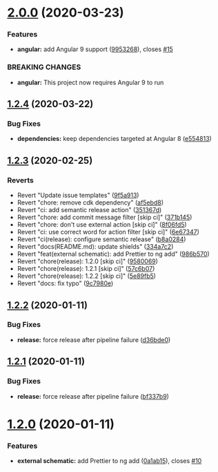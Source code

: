 # [2.0.0](https://github.com/angular-seattle/community-schematics/compare/v1.2.4...v2.0.0) (2020-03-23)


### Features

* **angular:** add Angular 9 support ([9953268](https://github.com/angular-seattle/community-schematics/commit/9953268edba17a2720403d8b7059cff5af41f02e)), closes [#15](https://github.com/angular-seattle/community-schematics/issues/15)


### BREAKING CHANGES

* **angular:** This project now requires Angular 9 to run

## [1.2.4](https://github.com/angular-seattle/community-schematics/compare/v1.2.3...v1.2.4) (2020-03-22)


### Bug Fixes

* **dependencies:** keep dependencies targeted at Angular 8 ([e554813](https://github.com/angular-seattle/community-schematics/commit/e554813ae9ba1e62296f9a47dbba47c999344d36))

## [1.2.3](https://github.com/angular-seattle/community-schematics/compare/v1.2.2...v1.2.3) (2020-02-25)


### Reverts

* Revert "Update issue templates" ([9f5a913](https://github.com/angular-seattle/community-schematics/commit/9f5a9133278944cfd09e9438d7df3b2784a1a281))
* Revert "chore: remove cdk dependency" ([af5ebd8](https://github.com/angular-seattle/community-schematics/commit/af5ebd807b4d722bce755ad1e687da5e4e82a666))
* Revert "ci: add semantic release action" ([351367d](https://github.com/angular-seattle/community-schematics/commit/351367d5f1968ba619f82c1d7a945da67d20f1a1))
* Revert "chore: add commit message filter [skip ci]" ([371b145](https://github.com/angular-seattle/community-schematics/commit/371b1450ab622577a2af104e947ba698449850f6))
* Revert "chore: don't use external action [skip ci]" ([8f06fd5](https://github.com/angular-seattle/community-schematics/commit/8f06fd5c35f3cd0a8a8ef986205cc32eb26b8ece))
* Revert "ci: use correct word for action filter [skip ci]" ([6e67347](https://github.com/angular-seattle/community-schematics/commit/6e673474e5b7e0d467e0ff6f301e3ff440b474fe))
* Revert "ci(release): configure semantic release" ([b8a0284](https://github.com/angular-seattle/community-schematics/commit/b8a02842bd831cc3d2ba3e452db139835dbb2fe0))
* Revert "docs(README.md): update shields" ([334a7c2](https://github.com/angular-seattle/community-schematics/commit/334a7c267a61d7186d74b908c9aecbb0f88c1528))
* Revert "feat(external schematic): add Prettier to ng add" ([986b570](https://github.com/angular-seattle/community-schematics/commit/986b5702c8193bc44ff0b5a4a4498b9d1cb602a2))
* Revert "chore(release): 1.2.0 [skip ci]" ([9580069](https://github.com/angular-seattle/community-schematics/commit/95800699baa7b665069f7f8e667a51e61ed69d8b))
* Revert "chore(release): 1.2.1 [skip ci]" ([57c6b07](https://github.com/angular-seattle/community-schematics/commit/57c6b07c15a92f22978a174cc00d462c7fd8fd0a))
* Revert "chore(release): 1.2.2 [skip ci]" ([5e89fb5](https://github.com/angular-seattle/community-schematics/commit/5e89fb58a09347244110d2db48e0c87a35a5f880))
* Revert "docs: fix typo" ([9c7980e](https://github.com/angular-seattle/community-schematics/commit/9c7980e630473ae5547a1baf2ae36825a2ea254f))

## [1.2.2](https://github.com/angular-seattle/community-schematics/compare/v1.2.1...v1.2.2) (2020-01-11)


### Bug Fixes

* **release:** force release after pipeline failure ([d36bde0](https://github.com/angular-seattle/community-schematics/commit/d36bde0585cbb5730c1a8c16b43b74f7cc5b58cc))

## [1.2.1](https://github.com/angular-seattle/community-schematics/compare/v1.2.0...v1.2.1) (2020-01-11)


### Bug Fixes

* **release:** force release after pipeline failure ([bf337b9](https://github.com/angular-seattle/community-schematics/commit/bf337b91b7ed96cf467f940198cb15054573c454))

# [1.2.0](https://github.com/angular-seattle/community-schematics/compare/v1.1.0...v1.2.0) (2020-01-11)


### Features

* **external schematic:** add Prettier to ng add ([0a1ab15](https://github.com/angular-seattle/community-schematics/commit/0a1ab15d4633768afcba27e6c136601c785f3700)), closes [#10](https://github.com/angular-seattle/community-schematics/issues/10)
